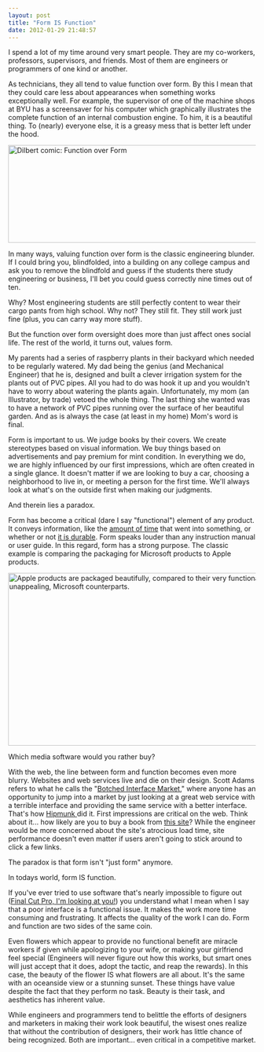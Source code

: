 ```yaml
---
layout: post
title: "Form IS Function"
date: 2012-01-29 21:48:57
---
```


I spend a lot of my time around very smart people. They are my co-workers, professors, supervisors, and friends. Most of them are engineers or programmers of one kind or another.

As technicians, they all tend to value function over form. By this I mean that they could care less about appearances when something works exceptionally well. For example, the supervisor of one of the machine shops at BYU has a screensaver for his computer which graphically illustrates the complete function of an internal combustion engine. To him, it is a beautiful thing. To (nearly) everyone else, it is a greasy mess that is better left under the hood.

<img alt="Dilbert comic: Function over Form" src="http://dilbert.com/dyn/str_strip/000000000/00000000/0000000/000000/80000/7000/400/87440/87440.strip.gif" style="width: 640px; height: 199px;" />

In many ways, valuing function over form is the classic engineering blunder. If I could bring you, blindfolded, into a building on any college campus and ask you to remove the blindfold and guess if the students there study engineering or business, I'll bet you could guess correctly nine times out of ten.

Why? Most engineering students are still perfectly content to wear their cargo pants from high school. Why not? They still fit. They still work just fine (plus, you can carry way more stuff).

But the function over form oversight does more than just affect ones social life. The rest of the world, it turns out, values form.

My parents had a series of raspberry plants in their backyard which needed to be regularly watered. My dad being the genius (and Mechanical Engineer) that he is, designed and built a clever irrigation system for the plants out of PVC pipes. All you had to do was hook it up and you wouldn't have to worry about watering the plants again. Unfortunately, my mom (an Illustrator, by trade) vetoed the whole thing. The last thing she wanted was to have a network of PVC pipes running over the surface of her beautiful garden. And as is always the case (at least in my home) Mom's word is final.

Form is important to us. We judge books by their covers. We create stereotypes based on visual information. We buy things based on advertisements and pay premium for mint condition. In everything we do, we are highly influenced by our first impressions, which are often created in a single glance. It doesn't matter if we are looking to buy a car, choosing a neighborhood to live in, or meeting a person for the first time. We'll always look at what's on the outside first when making our judgments.

And therein lies a paradox.

Form has become a critical (dare I say "functional") element of any product. It conveys information, like the <a href="http://farm4.static.flickr.com/3578/3476257463_33a6befe9d.jpg" target="_blank">amount of time</a> that went into something, or whether or not <a href="http://www.rei.com/zoom/ii/6558b8e0-9b89-488c-beee-1ea43959dc29.jpg/440" target="_blank" title="trust me... it is.">it is durable</a>. Form speaks louder than any instruction manual or user guide. In this regard, form has a strong purpose. The classic example is comparing the packaging for Microsoft products to Apple products.

<img alt="Apple products are packaged beautifully, compared to their very functional, yet unappealing, Microsoft counterparts." src="http://www.liquidcreativity.com.au/blog/wp-content/uploads/2012/06/apple-packaging-vs-microsoft-packaging1.jpg" style="width: 633px; height: 352px;" />

Which media software would you rather buy?

With the web, the line between form and function becomes even more blurry. Websites and web services live and die on their design. Scott Adams refers to what he calls the "<a href="http://dilbert.com/blog/entry/botched_interface_market/" target="_blank" title="And no, he's not kidding!">Botched Interface Market</a>," where anyone has an opportunity to jump into a market by just looking at a great web service with a terrible interface and providing the same service with a better interface. That's how <a href="http://hipmunk.com" target="_blank" title="Because Orbitz was too complicated...">Hipmunk </a>did it. First impressions are critical on the web. Think about it... how likely are you to buy a book from <a href="http://www.buybookscheaper.com/" target="_blank">this site</a>? While the engineer would be more concerned about the site's atrocious load time, site performance doesn't even matter if users aren't going to stick around to click a few links.

The paradox is that form isn't "just form" anymore.

In todays world, form IS function.

If you've ever tried to use software that's nearly impossible to figure out (<a href="http://mos.futurenet.com/techradar/Review%20images/MacFormat/MAC%20213/MAC213.rev_final.screenshot2.jpg" target="_blank" title="This interface is a beast.">Final Cut Pro, I'm looking at you!</a>) you understand what I mean when I say that a poor interface is a functional issue. It makes the work more time consuming and frustrating. It affects the quality of the work I can do. Form and function are two sides of the same coin.

Even flowers which appear to provide no functional benefit are miracle workers if given while apologizing to your wife, or making your girlfriend feel special (Engineers will never figure out how this works, but smart ones will just accept that it does, adopt the tactic, and reap the rewards). In this case, the beauty of the flower IS what flowers are all about. It's the same with an oceanside view or a stunning sunset. These things have value despite the fact that they perform no task. Beauty is their task, and aesthetics has inherent value.

While engineers and programmers tend to belittle the efforts of designers and marketers in making their work look beautiful, the wisest ones realize that without the contribution of designers, their work has little chance of being recognized. Both are important... even critical in a competitive market.